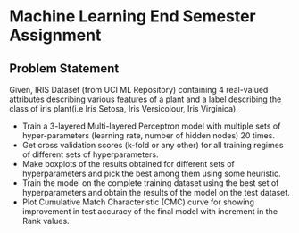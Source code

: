 # Machine Learning End Semester Assignment

## Problem Statement
Given, IRIS Dataset (from UCI ML Repository) containing 4 real-valued attributes
describing various features of a plant and a label describing the class of iris plant(i.e Iris Setosa, Iris Versicolour, Iris Virginica).
* Train a 3-layered Multi-layered Perceptron model with multiple sets of hyper-parameters
(learning rate, number of hidden nodes) 20 times.
* Get cross validation scores (k-fold or any other) for all training regimes of different sets
of hyperparameters.
* Make boxplots of the results obtained for different sets of hyperparameters and pick the
best among them using some heuristic.
* Train the model on the complete training dataset using the best set of hyperparameters
and obtain the results of the model on the test dataset.
* Plot Cumulative Match Characteristic (CMC) curve for showing improvement in test
accuracy of the final model with increment in the Rank values.
